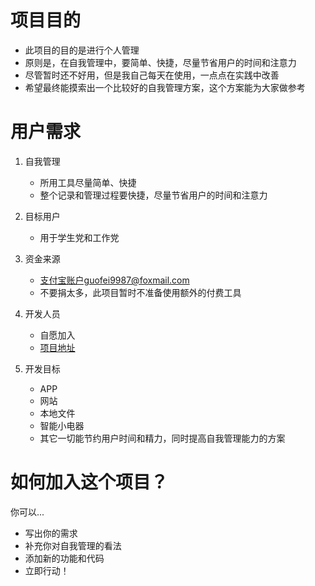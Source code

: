 # 项目目的
- 此项目的目的是进行个人管理
- 原则是，在自我管理中，要简单、快捷，尽量节省用户的时间和注意力
- 尽管暂时还不好用，但是我自己每天在使用，一点点在实践中改善
- 希望最终能摸索出一个比较好的自我管理方案，这个方案能为大家做参考  

# 用户需求

1. 自我管理
   - 所用工具尽量简单、快捷
   - 整个记录和管理过程要快捷，尽量节省用户的时间和注意力

2. 目标用户
   - 用于学生党和工作党

3. 资金来源
   - 支付宝账户guofei9987@foxmail.com
   - 不要捐太多，此项目暂时不准备使用额外的付费工具

4. 开发人员
   - 自愿加入
   - [项目地址](https://github.com/guofei9987/plans)
   
5. 开发目标
   - APP
   - 网站
   - 本地文件
   - 智能小电器
   - 其它一切能节约用户时间和精力，同时提高自我管理能力的方案  

# 如何加入这个项目？
你可以...
- 写出你的需求
- 补充你对自我管理的看法
- 添加新的功能和代码
- 立即行动！
